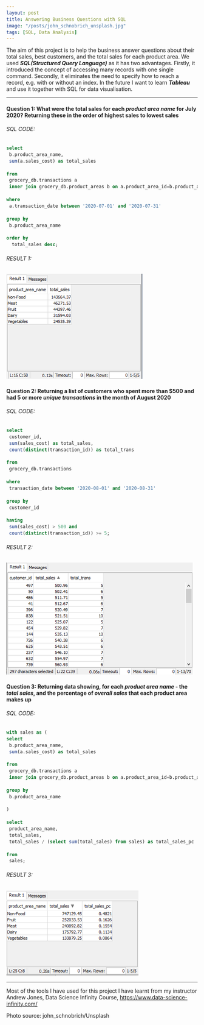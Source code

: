 ```yaml
---
layout: post
title: Answering Business Questions with SQL
image: "/posts/john_schnobrich_unsplash.jpg"
tags: [SQL, Data Analysis]
---
```


The aim of this project is to help the business answer questions about their total sales, best customers, and the total sales for each product area. We used ***SQL(Structured Query Language)*** as it has two advantages. Firstly, it introduced the concept of accessing many records with one single command. Secondly, it eliminates the need to specify how to reach a record, e.g. with or without an index. In the future I want to learn ***Tableau*** and use it together with SQL for data visualisation.

---

#### Question 1: What were the total sales for each ***product area name*** for July 2020? Returning these in the order of highest sales to lowest sales
###### SQL CODE:

```sql
select
 b.product_area_name,
 sum(a.sales_cost) as total_sales
 
from 
 grocery_db.transactions a
 inner join grocery_db.product_areas b on a.product_area_id=b.product_area_id
 
where
 a.transaction_date between '2020-07-01' and '2020-07-31'
 
group by
 b.product_area_name
 
order by
  total_sales desc;
```

###### RESULT 1:
![sql1](/img/posts/sql1.png "sql1")

#### Question 2: Returning a list of customers who spent more than $500 and had 5 or more ***unique transactions*** in the month of August 2020
###### SQL CODE:

```sql
select
 customer_id,
 sum(sales_cost) as total_sales,
 count(distinct(transaction_id)) as total_trans
 
from
 grocery_db.transactions
 
where 
 transaction_date between '2020-08-01' and '2020-08-31'
 
group by
 customer_id
 
having
 sum(sales_cost) > 500 and
 count(distinct(transaction_id)) >= 5;
```
###### RESULT 2:
![sql2](/img/posts/sql2.png "sql2")

#### Question 3: Returning data showing, for each ***product area name*** - the ***total sales***, and the percentage of ***overall sales*** that each product area makes up
###### SQL CODE:

```sql
with sales as (
select
 b.product_area_name,
 sum(a.sales_cost) as total_sales
 
from
 grocery_db.transactions a
 inner join grocery_db.product_areas b on a.product_area_id=b.product_area_id
 
group by
 b.product_area_name
 
)

select
 product_area_name,
 total_sales,
 total_sales / (select sum(total_sales) from sales) as total_sales_pc
 
from 
 sales;
```
###### RESULT 3:
![sql3](/img/posts/sql3.png "sql3")

---
Most of the tools I have used for this project I have learnt from my instructor Andrew Jones, Data Science Infinity Course, <https://www.data-science-infinity.com/>

Photo source: john_schnobrich/Unsplash
